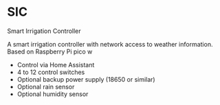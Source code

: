 # SIC
Smart Irrigation Controller

A smart irrigation controller with network access to weather information.
Based on Raspberry Pi pico w
- Control via Home Assistant
- 4 to 12 control switches
- Optional backup power supply (18650 or similar)
- Optional rain sensor
- Optional humidity sensor
